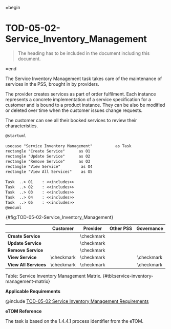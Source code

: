 =begin

# TOD-05-02-Service_Inventory_Management

> The heading has to be included in the document including this document.

=end

The Service Inventory Management task takes care of the maintenance of services in the PSS, brought in by providers.

The provider creates services as part of order fulfilment.
Each instance represents a concrete implementation of a service specification for a customer and is bound to a product instance.
They can be also be modified or deleted over time when the customer issues change requests.

The customer can see all their booked services to review their characteristics.

```plantuml
@startuml

usecase "Service Inventory Management"          as Task
rectangle "Create Service"      as O1
rectangle "Update Service"      as O2
rectangle "Remove Service"      as O3
rectangle "View Service"	     as O4
rectangle "View All Services"    as O5

Task  ..> O1    : <<includes>>
Task  ..> O2    : <<includes>>
Task  ..> O3    : <<includes>>
Task  ..> O4    : <<includes>>
Task  ..> O5    : <<includes>>
@enduml
```

![TOD-05-02: Service Inventory Management](../../common/pixel.png){#fig:TOD-05-02-Service_Inventory_Management}

|                       |  Customer  |  Provider  | Other PSS | Governance |
|-----------------------|:----------:|:----------:|:---------:|:----------:|
| **Create Service**    |            | \checkmark |           |            |
| **Update Service**    |            | \checkmark |           |            |
| **Remove Service**    |            | \checkmark |           |            |
| **View Service**      | \checkmark | \checkmark |           | \checkmark |
| **View All Services** | \checkmark | \checkmark |           | \checkmark |

Table: Service Inventory Management Matrix. {#tbl:service-inventory-management-matrix}

**Applicable Requirements**

@include [TOD-05-02 Service Inventory Management Requirements](requirements/TOD-05-02-Service_Inventory_Management-requirements.md)

**eTOM Reference**

The task is based on the 1.4.4.1 process identifier from the eTOM.
